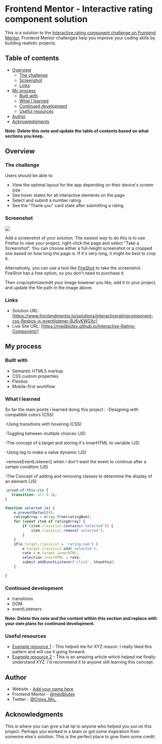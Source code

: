 # Frontend Mentor - Interactive rating component solution

This is a solution to the [Interactive rating component challenge on Frontend Mentor](https://www.frontendmentor.io/challenges/interactive-rating-component-koxpeBUmI). Frontend Mentor challenges help you improve your coding skills by building realistic projects. 

## Table of contents

- [Overview](#overview)
  - [The challenge](#the-challenge)
  - [Screenshot](#screenshot)
  - [Links](#links)
- [My process](#my-process)
  - [Built with](#built-with)
  - [What I learned](#what-i-learned)
  - [Continued development](#continued-development)
  - [Useful resources](#useful-resources)
- [Author](#author)
- [Acknowledgments](#acknowledgments)

**Note: Delete this note and update the table of contents based on what sections you keep.**

## Overview

### The challenge

Users should be able to:

- View the optimal layout for the app depending on their device's screen size
- See hover states for all interactive elements on the page
- Select and submit a number rating
- See the "Thank you" card state after submitting a rating

### Screenshot

![](./screenshot.jpg)

Add a screenshot of your solution. The easiest way to do this is to use Firefox to view your project, right-click the page and select "Take a Screenshot". You can choose either a full-height screenshot or a cropped one based on how long the page is. If it's very long, it might be best to crop it.

Alternatively, you can use a tool like [FireShot](https://getfireshot.com/) to take the screenshot. FireShot has a free option, so you don't need to purchase it. 

Then crop/optimize/edit your image however you like, add it to your project, and update the file path in the image above.



### Links

- Solution URL: [https://www.frontendmentor.io/solutions/interactiveratingcomponent-css-flexbox-js-eventlistener-BJ6vKWGXc]
- Live Site URL: [https://medblutex.github.io/Interactive-Rating-Component/]

## My process

### Built with

- Semantic HTML5 markup
- CSS custom properties
- Flexbox
- Mobile-first workflow


### What I learned

So far the main points i learned doing this project : 
  -Designing with compatible colors (CSS)
  
  -Using transitions with hovering (CSS)
  
  -Toggling between multiple choices (JS)
  
  -The concept of e.target and storing it's innerHTML to variable (JS)
  
  -Using <span> tag to make a value dynamic (JS)
  
  -removeEventListener() when i don't want the event to continue after a certain  condition (JS)
  
  -The Concept of adding and removing classes to determine the display of an element (JS)

```css
.proud-of-this-css {
   transition: all 0.3s;
}
```
```js
function selected (e) {
    e.preventDefault();
    ratingArray = Array.from(ratingNum);
    for (const item of ratingArray) {
        if (item.classList.contains('selected')) {
            item.classList.remove('selected');
        }
    }
    if(e.target.classList = 'rating-num') {
        e.target.classList.add('selected');
        rate = e.target.innerHTML;
        selection.innerHTML = rate;
        submit.addEventListener('click', thankYou);
    } 
    
}
```



### Continued development
  
  - transitions
  - DOM
  - eventListeners

**Note: Delete this note and the content within this section and replace with your own plans for continued development.**

### Useful resources

- [Example resource 1](https://www.example.com) - This helped me for XYZ reason. I really liked this pattern and will use it going forward.
- [Example resource 2](https://www.example.com) - This is an amazing article which helped me finally understand XYZ. I'd recommend it to anyone still learning this concept.


## Author

- Website - [Add your name here](https://www.your-site.com)
- Frontend Mentor - [@medblutex](https://www.frontendmentor.io/profile/medblutex)
- Twitter - [@Ching_Mo_](https://www.twitter.com/Ching_Mo_)


## Acknowledgments

This is where you can give a hat tip to anyone who helped you out on this project. Perhaps you worked in a team or got some inspiration from someone else's solution. This is the perfect place to give them some credit.



